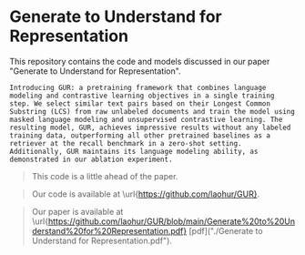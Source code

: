 # Generate to Understand for Representation

This repository contains the code and models discussed in our paper "Generate to Understand for Representation". 
```
Introducing GUR: a pretraining framework that combines language modeling and contrastive learning objectives in a single training step. We select similar text pairs based on their Longest Common Substring (LCS) from raw unlabeled documents and train the model using masked language modeling and unsupervised contrastive learning. The resulting model, GUR, achieves impressive results without any labeled training data, outperforming all other pretrained baselines as a retriever at the recall benchmark in a zero-shot setting. Additionally, GUR maintains its language modeling ability, as demonstrated in our ablation experiment. 

```

> This code is a little ahead of the paper.

> Our code is available at \url{https://github.com/laohur/GUR}.

> Our paper is available at \url{https://github.com/laohur/GUR/blob/main/Generate%20to%20Understand%20for%20Representation.pdf}  [pdf]("./Generate to Understand for Representation.pdf").
